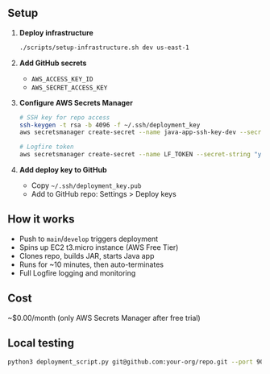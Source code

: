 



## Setup

1. **Deploy infrastructure**
   ```bash
   ./scripts/setup-infrastructure.sh dev us-east-1
   ```

2. **Add GitHub secrets**
   - `AWS_ACCESS_KEY_ID`
   - `AWS_SECRET_ACCESS_KEY`

3. **Configure AWS Secrets Manager**
   ```bash
   # SSH key for repo access
   ssh-keygen -t rsa -b 4096 -f ~/.ssh/deployment_key
   aws secretsmanager create-secret --name java-app-ssh-key-dev --secret-string "$(cat ~/.ssh/deployment_key)"
   
   # Logfire token
   aws secretsmanager create-secret --name LF_TOKEN --secret-string "your-logfire-token"
   ```

4. **Add deploy key to GitHub**
   - Copy `~/.ssh/deployment_key.pub`
   - Add to GitHub repo: Settings > Deploy keys

## How it works

- Push to `main`/`develop` triggers deployment
- Spins up EC2 t3.micro instance (AWS Free Tier)
- Clones repo, builds JAR, starts Java app
- Runs for ~10 minutes, then auto-terminates
- Full Logfire logging and monitoring

## Cost

~$0.00/month (only AWS Secrets Manager after free trial)

## Local testing

```bash
python3 deployment_script.py git@github.com:your-org/repo.git --port 9000
``` 